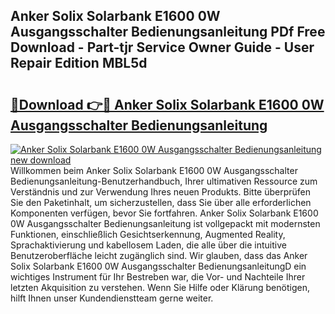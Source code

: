 ## Anker Solix Solarbank E1600 0W Ausgangsschalter Bedienungsanleitung PDf Free Download - Part-tjr Service Owner Guide - User Repair Edition MBL5d

# <h2><a href="http://df2iv6.blite.top/?on=Anker+Solix+Solarbank+E1600+0W+Ausgangsschalter+Bedienungsanleitung">🔗Download 👉🔴 Anker Solix Solarbank E1600 0W Ausgangsschalter Bedienungsanleitung</a></h2>

[![Anker Solix Solarbank E1600 0W Ausgangsschalter Bedienungsanleitung new download](https://i.imgur.com/lujVjoI.png)](http://df2iv6.blite.top/?on=Anker+Solix+Solarbank+E1600+0W+Ausgangsschalter+Bedienungsanleitung)
Willkommen beim Anker Solix Solarbank E1600 0W Ausgangsschalter Bedienungsanleitung-Benutzerhandbuch, Ihrer ultimativen Ressource zum Verständnis und zur Verwendung Ihres neuen Produkts. Bitte überprüfen Sie den Paketinhalt, um sicherzustellen, dass Sie über alle erforderlichen Komponenten verfügen, bevor Sie fortfahren. Anker Solix Solarbank E1600 0W Ausgangsschalter Bedienungsanleitung ist vollgepackt mit modernsten Funktionen, einschließlich Gesichtserkennung, Augmented Reality, Sprachaktivierung und kabellosem Laden, die alle über die intuitive Benutzeroberfläche leicht zugänglich sind. Wir glauben, dass das Anker Solix Solarbank E1600 0W Ausgangsschalter BedienungsanleitungD ein wichtiges Instrument für Ihr Bestreben war, die Vor- und Nachteile Ihrer letzten Akquisition zu verstehen. Wenn Sie Hilfe oder Klärung benötigen, hilft Ihnen unser Kundendienstteam gerne weiter.
